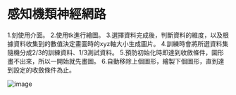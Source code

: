 # 感知機類神經網路

1.刻使用介面。
2.使用tk進行繪圖。
3.選擇資料完成後，判斷資料的維度，以及根據資料收集到的數值決定畫圖時的xyz軸大小生成圖片。
4.訓練時會將所選資料集隨機分成2/3的訓練資料、1/3測試資料。
5.預防初始化時即達到收斂條件，圖形畫不出來，所以一開始就先畫圖。
6.自動移除上個圖形，繪製下個圖形，直到達到設定的收斂條件為止。

![image](https://user-images.githubusercontent.com/45446409/235053276-9e4725a3-b22d-4088-8b91-92a19e2b6b40.png)
